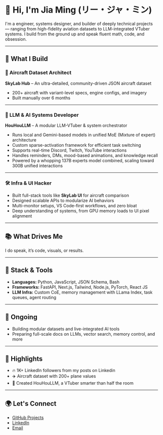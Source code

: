 # 👋 Hi, I'm Jia Ming (リー・ジャ・ミン) 

I'm a engineer, systems designer, and builder of deeply technical projects — ranging from high-fidelity aviation datasets to LLM-integrated VTuber systems. I build from the ground up and speak fluent math, code, and obsession.

---

## 🚀 What I Build

### 🛫 Aircraft Dataset Architect  
**SkyLab Hub** – An ultra-detailed, community-driven JSON aircraft dataset  
- 200+ aircraft with variant-level specs, engine configs, and imagery  
- Built manually over 6 months  




---

### 🧠 LLM & AI Systems Developer  
**HouHouLLM** – A modular LLM-VTuber & system orchestrator  
- Runs local and Gemini-based models in unified MoE (Mixture of expert) architecture  
- Custom sparse-activation framework for efficient task switching  
- Supports real-time Discord, Twitch, YouTube interactions  
- Handles reminders, DMs, mood-based animations, and knowledge recall  
- Powered by a whopping 137B experts model combined, scaling toward 300B unified interactions

---

### 🛠 Infra & UI Hacker  
- Built full-stack tools like **SkyLab UI** for aircraft comparison  
- Designed scalable APIs to modularize AI behaviors  
- Multi-monitor setups, VS Code-first workflows, and zero bloat  
- Deep understanding of systems, from GPU memory loads to UI pixel alignment

---

## 📚 What Drives Me
I do speak, it’s code, visuals, or results.

---

## 🔧 Stack & Tools

- **Languages:** Python, JavaScript, JSON Schema, Bash  
- **Frameworks:** FastAPI, Next.js, Tailwind, Node.js, PyTorch, React JS  
- **LLM Infra:** Custom CoE, memory management with LLama Index, task queues, agent routing  


---

## 🧭 Ongoing

- Building modular datasets and live-integrated AI tools  
- Preparing full-scale docs on LLMs, vector search, memory control, and more

---

## 🥇 Highlights

- 🔥 1K+ LinkedIn followers from my posts on Linkedin
- ✈️ Aircraft dataset with 200+ plane values
- 🎥 Created HouHouLLM, a VTuber smarter than half the room  


---

## 🌍 Let's Connect

- [GitHub Projects](https://github.com/YOUR_USERNAME)
- [LinkedIn](https://linkedin.com/in/YOUR_LINK)
- [Email](mailto:your.email@example.com)


